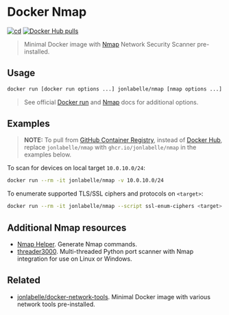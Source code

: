 # Docker Nmap

[![cd](https://github.com/jonlabelle/docker-nmap/actions/workflows/cd.yml/badge.svg)](https://github.com/jonlabelle/docker-nmap/actions/workflows/cd.yml)
[![Docker Hub pulls](https://img.shields.io/docker/pulls/jonlabelle/nmap.svg)][dockerhub]

> Minimal Docker image with [Nmap](https://nmap.org/) Network Security Scanner pre-installed.

## Usage

```bash
docker run [docker run options ...] jonlabelle/nmap [nmap options ...] <nmap target(s)>
```

> See official [Docker run](https://docs.docker.com/engine/reference/commandline/run/#options) and [Nmap](https://nmap.org/book/man-briefoptions.html) docs for additional options.

## Examples

> **NOTE:** To pull from [GitHub Container Registry], instead of [Docker Hub],
> replace `jonlabelle/nmap` with `ghcr.io/jonlabelle/nmap` in the examples
> below.

To scan for devices on local target `10.0.10.0/24`:

```bash
docker run --rm -it jonlabelle/nmap -v 10.0.10.0/24
```

To enumerate supported TLS/SSL ciphers and protocols on `<target>`:

```bash
docker run --rm -it jonlabelle/nmap --script ssl-enum-ciphers <target> -p 443
```

## Additional Nmap resources

- [Nmap Helper](https://competent-goldberg-e5eefe.netlify.app). Generate Nmap commands.
- [threader3000](https://github.com/dievus/threader3000). Multi-threaded Python port scanner with Nmap integration for use on Linux or Windows.

## Related

- [jonlabelle/docker-network-tools](https://github.com/jonlabelle/docker-network-tools). Minimal Docker image with various network tools pre-installed.

[dockerhub]: https://hub.docker.com/r/jonlabelle/nmap
[Docker Hub]: https://hub.docker.com/r/jonlabelle/nmap
[GitHub Container Registry]: https://github.com/users/jonlabelle/packages/container/package/nmap
